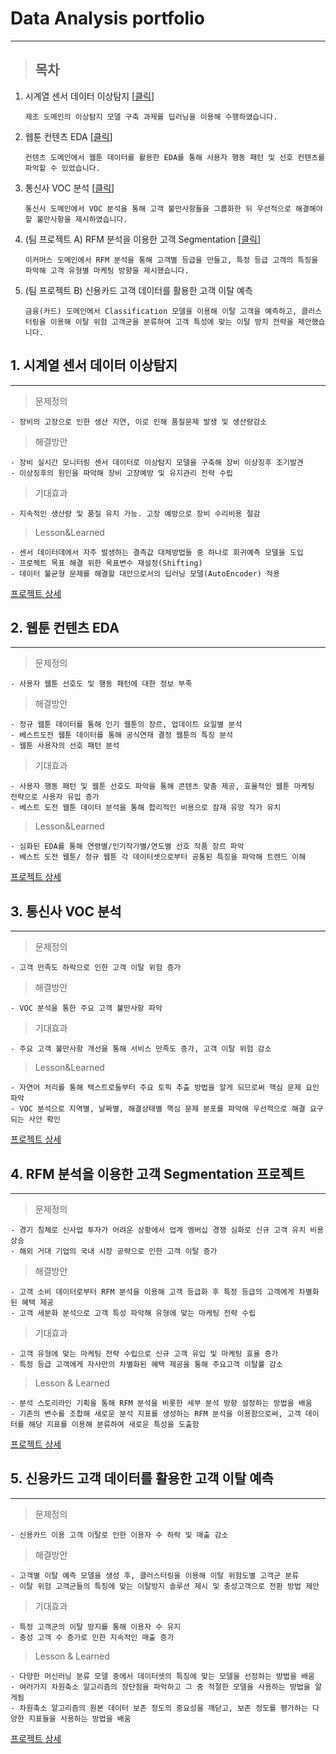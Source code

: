 # Data Analysis portfolio
--- 

> ## 목차

1. 시계열 센서 데이터 이상탐지 [[클릭](https://github.com/2yangho/portfolio/tree/main?tab=readme-ov-file#1-%EC%8B%9C%EA%B3%84%EC%97%B4-%EC%84%BC%EC%84%9C-%EB%8D%B0%EC%9D%B4%ED%84%B0-%EC%9D%B4%EC%83%81%ED%83%90%EC%A7%80)]
   
   `제조 도메인의 이상탐지 모델 구축 과제를 딥러닝을 이용해 수행하였습니다. `
2. 웹툰 컨텐츠 EDA [[클릭](https://github.com/2yangho/portfolio/tree/main?tab=readme-ov-file#2-%EB%B3%B4%ED%97%98-%EA%B4%80%EC%8B%AC%EA%B3%A0%EA%B0%9D-%EC%98%88%EC%B8%A1)]
   
   `컨텐츠 도메인에서 웹툰 데이터를 활용한 EDA를 통해 사용자 행동 패턴 및 선호 컨텐츠를 파악할 수 있었습니다. `
3. 통신사 VOC 분석 [[클릭](https://github.com/2yangho/portfolio/tree/main?tab=readme-ov-file#3-%EC%9D%B4%EC%BB%A4%EB%A8%B8%EC%8A%A4-%EC%BD%94%ED%98%B8%ED%8A%B8-%EB%B6%84%EC%84%9D)]
   
   `통신사 도메인에서 VOC 분석을 통해 고객 불만사항들을 그룹화한 뒤 우선적으로 해결해야할 불만사항을 제시하였습니다. `
4. (팀 프로젝트 A) RFM 분석을 이용한 고객 Segmentation [[클릭](https://github.com/2yangho/portfolio/blob/main/README.md#4-rfm-%EB%B6%84%EC%84%9D%EC%9D%84-%EC%9D%B4%EC%9A%A9%ED%95%9C-%EA%B3%A0%EA%B0%9D-segmentation-%ED%94%84%EB%A1%9C%EC%A0%9D%ED%8A%B8)]
   
   `이커머스 도메인에서 RFM 분석을 통해 고객별 등급을 만들고, 특정 등급 고객의 특징을 파악해 고객 유형별 마케팅 방향을 제시했습니다. `
5. (팀 프로젝트 B) 신용카드 고객 데이터를 활용한 고객 이탈 예측
    
   `금융(카드) 도메인에서 Classification 모델을 이용해 이탈 고객을 예측하고, 클러스터링을 이용해 이탈 위험 고객군을 분류하여 고객 특성에 맞는 이탈 방지 전략을 제안했습니다.`

## **1. 시계열 센서 데이터 이상탐지**
---

> 문제정의

```
- 장비의 고장으로 인한 생산 지연, 이로 인해 품질문제 발생 및 생산량감소
```

> 해결방안

```
- 장비 실시간 모니터링 센서 데이터로 이상탐지 모델을 구축해 장비 이상징후 조기발견
- 이상징후의 원인을 파악해 장비 고장예방 및 유지관리 전략 수립
```

> 기대효과

```
- 지속적인 생산량 및 품질 유지 가능. 고장 예방으로 장비 수리비용 절감
```

> Lesson&Learned

```
- 센서 데이터데에서 자주 발생하는 결측값 대체방법들 중 하나로 회귀예측 모델을 도입
- 프로젝트 목표 해결 위한 목표변수 재설정(Shifting)
- 데이터 불균형 문제를 해결할 대안으로서의 딥러닝 모델(AutoEncoder) 적용
```
[프로젝트 상세](https://github.com/2yangho/portfolio/tree/main/%ED%94%84%EB%A1%9C%EC%A0%9D%ED%8A%B8A)
## **2. 웹툰 컨텐츠 EDA**
---

> 문제정의

```
- 사용자 웹툰 선호도 및 행동 패턴에 대한 정보 부족
```

> 해결방안

```
- 정규 웹툰 데이터를 통해 인기 웹툰의 장르, 업데이트 요일별 분석
- 베스트도전 웹툰 데이터를 통해 공식연재 결정 웹툰의 특징 분석
- 웹툰 사용자의 선호 패턴 분석
```

> 기대효과

```
- 사용자 행동 패턴 및 웹툰 선호도 파악을 통해 콘텐츠 맞춤 제공, 효율적인 웹툰 마케팅 전략으로 사용자 유입 증가
- 베스트 도전 웹툰 데이터 분석을 통해 합리적인 비용으로 잠재 유망 작가 유치 
```

> Lesson&Learned

```
- 심화된 EDA를 통해 연령별/인기작가별/연도별 선호 작품 장르 파악
- 베스트 도전 웹툰/ 정규 웹툰 각 데이터셋으로부터 공통된 특징을 파악해 트렌드 이해
```
[프로젝트 상세](https://github.com/2yangho/portfolio/tree/main/%ED%94%84%EB%A1%9C%EC%A0%9D%ED%8A%B8B)
## **3. 통신사 VOC 분석**
---

> 문제정의

```
- 고객 만족도 하락으로 인한 고객 이탈 위험 증가
```

> 해결방안

```
- VOC 분석을 통한 주요 고객 불만사항 파악
```

> 기대효과

```
- 주요 고객 불만사항 개선을 통해 서비스 만족도 증가, 고객 이탈 위험 감소
```

> Lesson&Learned

```
- 자연어 처리를 통해 텍스트로들부터 주요 토픽 추출 방법을 알게 되므로써 핵심 문제 요인 파악  
- VOC 분석으로 지역별, 날짜별, 해결상태별 핵심 문제 분포를 파악해 우선적으로 해결 요구되는 사안 확인   
```
[프로젝트 상세](https://github.com/2yangho/portfolio/tree/main/%ED%94%84%EB%A1%9C%EC%A0%9D%ED%8A%B8C)


## **4. RFM 분석을 이용한 고객 Segmentation 프로젝트**
---

> 문제정의

```
- 경기 침체로 신사업 투자가 어려운 상황에서 업계 멤버십 경쟁 심화로 신규 고객 유치 비용 상승 
- 해외 거대 기업의 국내 시장 공략으로 인한 고객 이탈 증가
```

> 해결방안

```
- 고객 소비 데이터로부터 RFM 분석을 이용해 고객 등급화 후 특정 등급의 고객에게 차별화된 혜택 제공
- 고객 세분화 분석으로 고객 특성 파악해 유형에 맞는 마케팅 전략 수립
```

> 기대효과

```
- 고객 유형에 맞는 마케팅 전략 수립으로 신규 고객 유입 및 마케팅 효율 증가
- 특정 등급 고객에게 자사만의 차별화된 혜택 제공을 통해 주요고객 이탈률 감소
```

> Lesson & Learned

```
- 분석 스토리라인 기획을 통해 RFM 분석을 비롯한 세부 분석 방향 설정하는 방법을 배움
- 기존의 변수를 조합해 새로운 분석 지표를 생성하는 RFM 분석을 이용함으로써, 고객 데이터를 해당 지표를 이용해 분류하여 새로운 특성을 도출함
```
[프로젝트 상세](https://github.com/2yangho/portfolio/tree/main/%ED%8C%80%ED%94%84%EB%A1%9C%EC%A0%9D%ED%8A%B8A)

## **5. 신용카드 고객 데이터를 활용한 고객 이탈 예측**
---

> 문제정의

```
- 신용카드 이용 고객 이탈로 인한 이용자 수 하락 및 매출 감소
```

> 해결방안

```
- 고객별 이탈 예측 모델을 생성 후, 클러스터링을 이용해 이탈 위험도별 고객군 분류
- 이탈 위험 고객군들의 특징에 맞는 이탈방지 솔루션 제시 및 충성고객으로 전환 방법 제안
```

> 기대효과

```
- 특정 고객군의 이탈 방지를 통해 이용자 수 유지
- 충성 고객 수 증가로 인한 지속적인 매출 증가
```

> Lesson & Learned

```
- 다양한 머신러닝 분류 모델 중에서 데이터셋의 특징에 맞는 모델을 선정하는 방법을 배움
- 여러가지 차원축소 알고리즘의 장단점을 파악하고 그 중 적절한 모델을 사용하는 방법을 알게됨
- 차원축소 알고리즘의 원본 데이터 보존 정도의 중요성을 깨닫고, 보존 정도를 평가하는 다양한 지표들을 사용하는 방법을 배움
```
[프로젝트 상세](https://github.com/2yangho/portfolio/tree/main/%ED%8C%80%ED%94%84%EB%A1%9C%EC%A0%9D%ED%8A%B8B)
